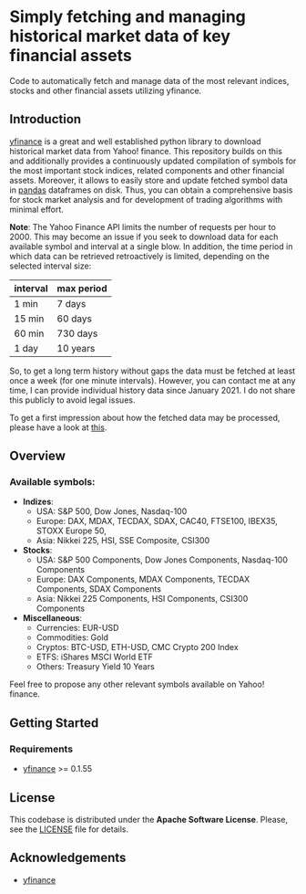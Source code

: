 # Simply fetching and managing historical market data of key financial assets
Code to automatically fetch and manage data of the most relevant indices, stocks and other financial assets utilizing yfinance.


## Introduction

[yfinance](https://github.com/ranaroussi/yfinance) is a great and well established python library to download historical market data from Yahoo! finance. This repository builds on this and additionally provides a continuously updated compilation of symbols for the most important stock indices, related components and other financial assets. Moreover, it allows to easily store and update fetched symbol data in [pandas](https://github.com/pandas-dev/pandas) dataframes on disk. Thus, you can obtain a comprehensive basis for stock market analysis and for development of trading algorithms with minimal effort.

**Note**: The Yahoo Finance API limits the number of requests per hour to 2000. This may become an issue if you seek to download data for each available symbol and interval at a single blow. In addition, the time period in which data can be retrieved retroactively is limited, depending on the selected interval size:

| interval  | max period |
| ------------- | ------------- |
| 1 min  | 7 days  |
| 15 min  | 60 days  |
| 60 min  | 730 days  |
| 1 day  | 10 years  |

So, to get a long term history without gaps the data must be fetched at least once a week (for one minute intervals). However, you can contact me at any time, I can provide individual history data since January 2021. I do not share this publicly to avoid legal issues.

To get a first impression about how the fetched data may be processed, please have a look at [this](https://github.com/neongelb/deep-financial-market-analysis).

## Overview
### Available symbols:
- **Indizes**: 
  - USA: S&P 500, Dow Jones, Nasdaq-100 
  - Europe: DAX, MDAX, TECDAX, SDAX, CAC40, FTSE100, IBEX35, STOXX Europe 50, 
  - Asia: Nikkei 225, HSI, SSE Composite, CSI300
- **Stocks**: 
  - USA: S&P 500 Components, Dow Jones Components, Nasdaq-100 Components 
  - Europe: DAX Components, MDAX Components, TECDAX Components, SDAX Components
  - Asia: Nikkei 225 Components, HSI Components, CSI300 Components
- **Miscellaneous**:
  - Currencies: EUR-USD
  - Commodities: Gold
  - Cryptos: BTC-USD, ETH-USD, CMC Crypto 200 Index
  - ETFS: iShares MSCI World ETF
  - Others: Treasury Yield 10 Years

Feel free to propose any other relevant symbols available on Yahoo! finance.

## Getting Started
### Requirements
- [yfinance](https://github.com/ranaroussi/yfinance) >= 0.1.55

## License
This codebase is distributed under the **Apache Software License**. Please, see the [LICENSE](LICENSE) file for details.


## Acknowledgements
- [yfinance](https://github.com/ranaroussi/yfinance)





